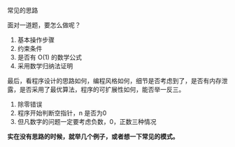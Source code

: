 常见的思路

面对一道题，要怎么做呢？

1. 基本操作步骤
2. 约束条件
3. 是否有 O(1) 的数学公式
4. 采用数学归纳法证明

最后，看程序设计的思路如何，编程风格如何，细节是否考虑到了，是否有内存泄露，是否采用了最优算法，程序的可扩展性如何，能否举一反三。

1. 除零错误
2. 程序开始判断空指针，n 是否为0
3. 但凡数字的问题一定要考虑负数，0，正数三种情况

**实在没有思路的时候，就举几个例子，或者想一下常见的模式。**